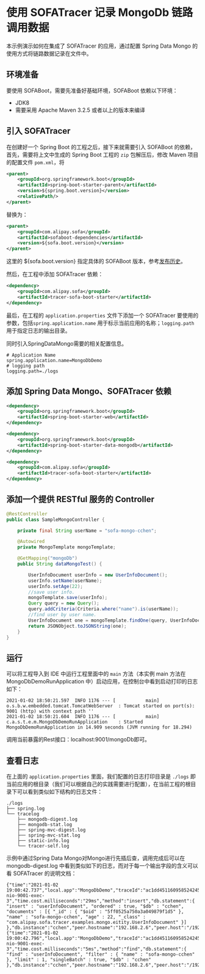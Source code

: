 # 使用 SOFATracer 记录 MongoDb 链路调用数据

本示例演示如何在集成了 SOFATracer 的应用，通过配置 Spring Data Mongo 的使用方式将链路数据记录在文件中。

## 环境准备

要使用 SOFABoot，需要先准备好基础环境，SOFABoot 依赖以下环境：

- JDK8
- 需要采用 Apache Maven 3.2.5 或者以上的版本来编译

## 引入 SOFATracer

在创建好一个 Spring Boot 的工程之后，接下来就需要引入 SOFABoot 的依赖，首先，需要将上文中生成的 Spring Boot 工程的 `zip` 包解压后，修改 Maven 项目的配置文件 `pom.xml`，将

```xml
<parent>
    <groupId>org.springframework.boot</groupId>
    <artifactId>spring-boot-starter-parent</artifactId>
    <version>${spring.boot.version}</version>
    <relativePath/>
</parent>
```

替换为：

```xml
<parent>
    <groupId>com.alipay.sofa</groupId>
    <artifactId>sofaboot-dependencies</artifactId>
    <version>${sofa.boot.version}</version>
</parent>
```
这里的 ${sofa.boot.version} 指定具体的 SOFABoot 版本，参考[发布历史](https://github.com/alipay/sofa-build/releases)。

然后，在工程中添加 SOFATracer 依赖：

```xml
<dependency>
    <groupId>com.alipay.sofa</groupId>
    <artifactId>tracer-sofa-boot-starter</artifactId>
</dependency>
```

最后，在工程的 `application.properties` 文件下添加一个 SOFATracer 要使用的参数，包括`spring.application.name` 用于标示当前应用的名称；`logging.path` 用于指定日志的输出目录。

同时引入SpringDataMongo需要的相关配置信息。

```
# Application Name
spring.application.name=MongoDbDemo
# logging path
logging.path=./logs
```

## 添加 Spring Data Mongo、SOFATracer 依赖

```xml
<dependency>
    <groupId>org.springframework.boot</groupId>
    <artifactId>spring-boot-starter-web</artifactId>
</dependency>

<dependency>
    <groupId>org.springframework.boot</groupId>
    <artifactId>spring-boot-starter-data-mongodb</artifactId>
</dependency>

<dependency>
    <groupId>com.alipay.sofa</groupId>
    <artifactId>tracer-sofa-boot-starter</artifactId>
</dependency>

```


## 添加一个提供 RESTful 服务的 Controller

```java
@RestController
public class SampleMongoController {

    private final String userName = "sofa-mongo-cchen";

    @Autowired
    private MongoTemplate mongoTemplate;

    @GetMapping("mongoDb")
    public String dataMongoTest() {

        UserInfoDocument userInfo = new UserInfoDocument();
        userInfo.setName(userName);
        userInfo.setAge(22);
        //save user info.
        mongoTemplate.save(userInfo);
        Query query = new Query();
        query.addCriteria(Criteria.where("name").is(userName));
        //find user by user name.
        UserInfoDocument one = mongoTemplate.findOne(query, UserInfoDocument.class);
        return JSONObject.toJSONString(one);
    }
}
```
## 运行

可以将工程导入到 IDE 中运行工程里面中的 `main` 方法（本实例 main 方法在 MongoDbDemoRunApplication 中）启动应用，在控制台中看到启动打印的日志如下：

```
2021-01-02 18:50:21.597  INFO 1176 --- [           main] o.s.b.w.embedded.tomcat.TomcatWebServer  : Tomcat started on port(s): 9001 (http) with context path ''
2021-01-02 18:50:21.604  INFO 1176 --- [           main] c.a.s.t.e.m.MongoDbDemoRunApplication    : Started MongoDbDemoRunApplication in 14.909 seconds (JVM running for 18.294)
```

调用当前暴露的Rest接口：localhost:9001/mongoDb即可。

## 查看日志

在上面的 `application.properties` 里面，我们配置的日志打印目录是 `./logs` 即当前应用的根目录（我们可以根据自己的实践需要进行配置），在当前工程的根目录下可以看到类似如下结构的日志文件：

```
./logs
├── spring.log
└── tracelog
    ├── mongodb-digest.log
    ├── mongodb-stat.log
    ├── spring-mvc-digest.log
    ├── spring-mvc-stat.log
    ├── static-info.log
    └── tracer-self.log

```

示例中通过Spring Data Mongo对Mongo进行先插后查，调用完成后可以在 mongodb-digest.log 中看到类似如下的日志，而对于每一个输出字段的含义可以看 SOFATracer 的说明文档：

```
{"time":"2021-01-02 19:00:42.737","local.app":"MongoDbDemo","traceId":"ac1dd451160958524245410031176","spanId":"0.1","span.kind":"client","result.code":"00","current.thread.name":"http-nio-9001-exec-3","time.cost.milliseconds":"29ms","method":"insert","db.statement":{ "insert" : "userInfoDocument", "ordered" : true, "$db" : "cchen", "documents" : [{ "_id" : { "$oid" : "5ff0525a750a3a049879f1d5" }, "name" : "sofa-mongo-cchen", "age" : 22, "_class" : "com.alipay.sofa.tracer.examples.mongo.eitity.UserInfoDocument" }] },"db.instance":"cchen","peer.hostname":"192.168.2.6","peer.host":"/192.168.2.6:27017","peer.port":27017,"db.type":"mongodb","sys.baggage":"","biz.baggage":""}
{"time":"2021-01-02 19:00:42.796","local.app":"MongoDbDemo","traceId":"ac1dd451160958524245410031176","spanId":"0.2","span.kind":"client","result.code":"00","current.thread.name":"http-nio-9001-exec-3","time.cost.milliseconds":"5ms","method":"find","db.statement":{ "find" : "userInfoDocument", "filter" : { "name" : "sofa-mongo-cchen" }, "limit" : 1, "singleBatch" : true, "$db" : "cchen" },"db.instance":"cchen","peer.hostname":"192.168.2.6","peer.host":"/192.168.2.6:27017","peer.port":27017,"db.type":"mongodb","sys.baggage":"","biz.baggage":""}
```
